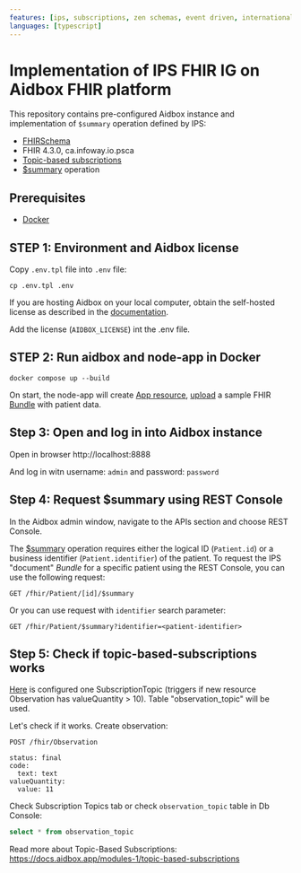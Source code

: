 ```yaml
---
features: [ips, subscriptions, zen schemas, event driven, international patient summary]
languages: [typescript]
---
```

# Implementation of IPS FHIR IG on Aidbox FHIR platform

This repository contains pre-configured Aidbox instance and implementation of `$summary` operation defined by IPS:

- [FHIRSchema](https://docs.aidbox.app/modules-1/profiling-and-validation/fhir-schema-validator)
- FHIR 4.3.0, ca.infoway.io.psca
- [Topic-based subscriptions](https://docs.aidbox.app/modules-1/topic-based-subscriptions)
- [$summary](https://build.fhir.org/ig/HL7/fhir-ips/OperationDefinition-summary.html) operation


## Prerequisites

- [Docker](https://www.docker.com/)

## STEP 1: Environment and Aidbox license

Copy `.env.tpl` file into `.env` file:

```shell
cp .env.tpl .env
```

If you are hosting Aidbox on your local computer, obtain the self-hosted license as described in the [documentation](https://docs.aidbox.app/getting-started/run-aidbox-locally-with-docker).

Add the license (`AIDBOX_LICENSE`) int the .env file.

## STEP 2: Run aidbox and node-app in Docker

```shell
docker compose up --build
```

On start, the node-app will create [App resource](https://docs.aidbox.app/app-development/aidbox-sdk/aidbox-apps), [upload](./src/index.ts#L142) a sample FHIR [Bundle](./src/patientData.ts) with patient data.

## Step 3: Open and log in into Aidbox instance

Open in browser http://localhost:8888

And log in witn username: `admin` and password: `password`

## Step 4: Request $summary using REST Console

In the Aidbox admin window, navigate to the APIs section and choose REST Console.

The [$summary](https://build.fhir.org/ig/HL7/fhir-ips/OperationDefinition-summary.html) operation requires either the logical ID (`Patient.id`) or a business identifier (`Patient.identifier`) of the patient.
To request the IPS "document" _Bundle_ for a specific patient using the REST Console, you can use the following request:

```
GET /fhir/Patient/[id]/$summary
```

Or you can use request with `identifier` search parameter:

```
GET /fhir/Patient/$summary?identifier=<patient-identifier>
```

## Step 5: Check if topic-based-subscriptions works

[Here](./zrc/main.edn) is configured one SubscriptionTopic (triggers if new resource Observation has valueQuantity > 10).
Table "observation_topic" will be used.

Let's check if it works. Create observation:
```
POST /fhir/Observation

status: final
code:
  text: text
valueQuantity:
  value: 11
```
Check Subscription Topics tab or check `observation_topic` table in Db Console:
```sql
select * from observation_topic
```
Read more about Topic-Based Subscriptions: https://docs.aidbox.app/modules-1/topic-based-subscriptions

